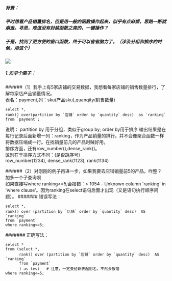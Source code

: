 ##### 背景：
##### 平时想看产品销量排名，但是用一般的函数操作起来，似乎有点麻烦，思路一断就崩盘。寻思，难道没有封装函数之类的，一键操作？  
##### 于是，找到了更方便的窗口函数，终于可以省省脑力了。（涉及分组和排序的时候，用这个）  
![](https://timgsa.baidu.com/timg?image&quality=80&size=b9999_10000&sec=1605080956732&di=09faf5f4562ec3b039d84ca015dfa279&imgtype=0&src=http%3A%2F%2Fimg2.imgtn.bdimg.com%2Fit%2Fu%3D2137599517%2C366805415%26fm%3D214%26gp%3D0.jpg)  
##### 1.先举个栗子：  
######（1）我手上有5家店铺的交易数据，我想看每家店铺的销售数量排行，了解每家店产品销量情况。    
表名：payment,列：sku(产品sku),quanqity(销售数量)   
```
select *, 
rank() over(partition by `店铺` order by `quantity` desc)  as `ranking`   
from `payment`;
```

说明：
partition by 用于分组，类似于group by; order by用于排序
输出结果是在每行记录后面新增一列：ranking，作为产品销量的排行。并不会像聚合函数一样将数据压缩成一行。在找销量前几的产品时贼好用。  
排序方面，还有row_number(),dense_rank()。  
区别在于排序方式不同：(是否跳序号）  
row_number(1234), dense_rank(1123), rank(1134)  

######（2）对刚刚的例子再进一步，如果我要去店铺销量前5的产品，咋整？加多一个子查询呗   
如果直接写where ranking<=5,会报错：> 1054 - Unknown column 'ranking' in 'where clause'。因为ranking在select语句后面才出现（又是语句执行顺序问题）。
####### 错误写法： 
```
select *, 
rank() over (partition by `店铺` order by `quantity` desc)  AS `ranking`   
from `payment`
where ranking<=5;
```  

####### 正确写法：  
```
select *
from (select *, 
      rank() over (partition by `店铺` order by `quantity` desc)  AS `ranking`   
      from `payment` 
      ) as test   # 注意，一定要给新表起别名，不然会报错
where ranking<=5;
 ````
